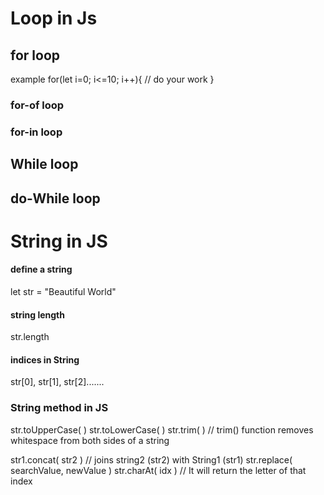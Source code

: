 # Loop in Js

## for loop 
example
for(let i=0; i<=10; i++){
    // do your work
}
### for-of loop
### for-in loop

## While loop 
## do-While loop 


# String in JS
#### define a string
let str  = "Beautiful World"

#### string length
str.length

#### indices in String
str[0], str[1], str[2].......

### String method in JS
str.toUpperCase( )
str.toLowerCase( )
str.trim( ) // trim() function removes whitespace from both sides of a string

str1.concat( str2 ) // joins string2 (str2) with String1 (str1)
str.replace( searchValue, newValue )
str.charAt( idx )     // It will return the letter of that index